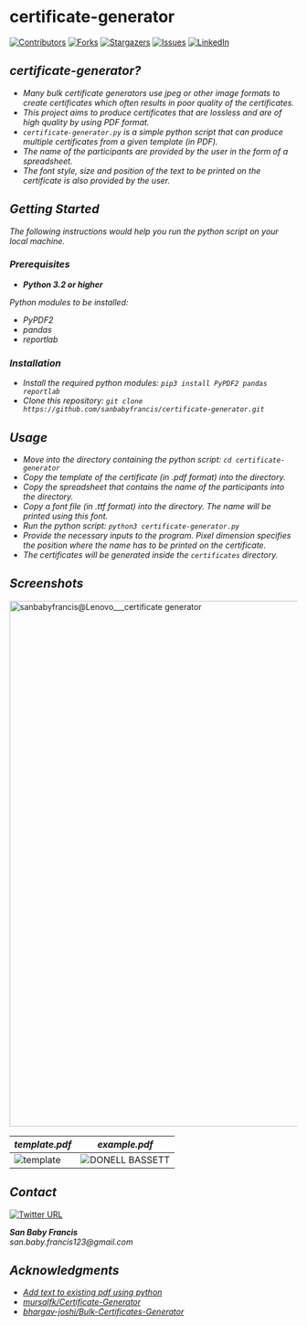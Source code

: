 # certificate-generator

<!-- PROJECT SHIELDS -->
<!--
*** I'm using markdown "reference style" links for readability.
*** Reference links are enclosed in brackets [ ] instead of parentheses ( ).
*** See the bottom of this document for the declaration of the reference variables
*** for contributors-url, forks-url, etc. This is an optional, concise syntax you may use.
*** https://www.markdownguide.org/basic-syntax/#reference-style-links
-->
[![Contributors][contributors-shield]][contributors-url]
[![Forks][forks-shield]][forks-url]
[![Stargazers][stars-shield]][stars-url]
[![Issues][issues-shield]][issues-url]
[![LinkedIn][linkedin-shield]][linkedin-url]


<!-- ABOUT THE PROJECT -->
## _certificate-generator?_

- _Many bulk certificate generators use jpeg or other image formats to create certificates which often results in poor quality of the certificates._
- _This project aims to produce certificates that are lossless and are of high quality by using PDF format._
- _`certificate-generator.py` is a simple python script that can produce multiple certificates from a given template (in PDF)._
- _The name of the participants are provided by the user in the form of a spreadsheet._
- _The font style, size and position of the text to be printed on the certificate is also provided by the user._


<!-- GETTING STARTED -->
## _Getting Started_

_The following instructions would help you run the python script on your local machine._

### _Prerequisites_

- _**Python 3.2 or higher**_

_Python modules to be installed:_
- _PyPDF2_
- _pandas_
- _reportlab_

### _Installation_

- _Install the required python modules: `pip3 install PyPDF2 pandas reportlab`_
- _Clone this repository: `git clone https://github.com/sanbabyfrancis/certificate-generator.git`_

<!-- USAGE EXAMPLES -->
## _Usage_

- _Move into the directory containing the python script: `cd certificate-generator`_
- _Copy the template of the certificate (in .pdf format) into the directory._
- _Copy the spreadsheet that contains the name of the participants into the directory._
- _Copy a font file (in .ttf format) into the directory. The name will be printed using this font._
- _Run the python script: `python3 certificate-generator.py`_
- _Provide the necessary inputs to the program. Pixel dimension specifies the position where the name has to be printed on the certificate._
- _The certificates will be generated inside the `certificates` directory._

<!-- SCREENSHOTS -->
## _Screenshots_

<img width="920" alt="sanbabyfrancis@Lenovo___certificate generator" src="https://user-images.githubusercontent.com/73488722/158309806-4b866ad7-1d6e-4770-aeb0-3632889b182d.png">

_template.pdf_ | _example.pdf_
--- | ---
![template](https://user-images.githubusercontent.com/73488722/158216104-5a3a1650-82a4-466b-8620-d561865413d9.png) | ![DONELL BASSETT](https://user-images.githubusercontent.com/73488722/158215512-1baa208e-003c-4395-a004-61a3cee865c1.png)


<!-- CONTACT -->
## _Contact_

[![Twitter URL](https://img.shields.io/twitter/url/https/twitter.com/sanbabyfrancis.svg?style=social&label=Follow%20%40sanbabyfrancis)](https://twitter.com/sanbabyfrancis)

**_San Baby Francis_** <br>
_san.baby.francis123@gmail.com_


<!-- ACKNOWLEDGMENTS -->
## _Acknowledgments_

* _[Add text to existing pdf using python](https://stackoverflow.com/questions/1180115/add-text-to-existing-pdf-using-python)_
* _[mursalfk/Certificate-Generator](https://github.com/mursalfk/Certificate-Generator)_
* _[bhargav-joshi/Bulk-Certificates-Generator](https://github.com/bhargav-joshi/Bulk-Certificates-Generator)_


<!-- MARKDOWN LINKS & IMAGES -->
<!-- https://www.markdownguide.org/basic-syntax/#reference-style-links -->
[contributors-shield]: https://img.shields.io/github/contributors/sanbabyfrancis/certificate-generator.svg?style=for-the-badge
[contributors-url]: https://github.com/sanbabyfrancis/certificate-generator/graphs/contributors
[forks-shield]: https://img.shields.io/github/forks/sanbabyfrancis/certificate-generator.svg?style=for-the-badge
[forks-url]: https://github.com/sanbabyfrancis/certificate-generator/network/members
[stars-shield]: https://img.shields.io/github/stars/sanbabyfrancis/certificate-generator.svg?style=for-the-badge
[stars-url]: https://github.com/sanbabyfrancis/certificate-generator/stargazers
[issues-shield]: https://img.shields.io/github/issues/sanbabyfrancis/certificate-generator.svg?style=for-the-badge
[issues-url]: https://github.com/sanbabyfrancis/certificate-generator/issues
[linkedin-shield]: https://img.shields.io/badge/-LinkedIn-black.svg?style=for-the-badge&logo=linkedin&colorB=555
[linkedin-url]: https://linkedin.com/in/sanbabyfrancis

